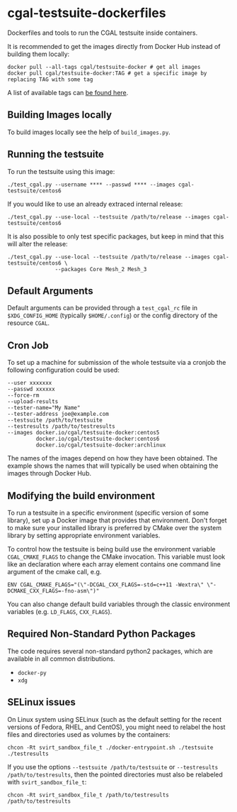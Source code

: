 cgal-testsuite-dockerfiles
==========================

Dockerfiles and tools to run the CGAL testsuite inside containers.

It is recommended to get the images directly from Docker Hub instead
of building them locally:

    docker pull --all-tags cgal/testsuite-docker # get all images
    docker pull cgal/testsuite-docker:TAG # get a specific image by replacing TAG with some tag

A list of available tags can [be found here](https://registry.hub.docker.com/u/cgal/testsuite-docker/tags/manage/).

Building Images locally
-----------------------

To build images locally see the help of `build_images.py`.

Running the testsuite
---------------------

To run the testsuite using this image:

    ./test_cgal.py --username **** --passwd **** --images cgal-testsuite/centos6

If you would like to use an already extraced internal release:

    ./test_cgal.py --use-local --testsuite /path/to/release --images cgal-testsuite/centos6

It is also possible to only test specific packages, but keep in mind that this will alter the release:

    ./test_cgal.py --use-local --testsuite /path/to/release --images cgal-testsuite/centos6 \
                   --packages Core Mesh_2 Mesh_3


Default Arguments
-----------------

Default arguments can be provided through a `test_cgal_rc` file in
`$XDG_CONFIG_HOME` (typically `$HOME/.config`) or the config directory
of the resource `CGAL`.

Cron Job
--------

To set up a machine for submission of the whole testsuite via a
cronjob the following configuration could be used:

    --user xxxxxxx
    --passwd xxxxxx
    --force-rm
    --upload-results
    --tester-name="My Name"
    --tester-address joe@example.com
    --testsuite /path/to/testsuite
    --testresults /path/to/testresults
    --images docker.io/cgal/testsuite-docker:centos5
             docker.io/cgal/testsuite-docker:centos6
             docker.io/cgal/testsuite-docker:archlinux

The names of the images depend on how they have been obtained. The
example shows the names that will typically be used when obtaining the
images through Docker Hub.

Modifying the build environment
-------------------------------

To run a testsuite in a specific environment (specific version of some
library), set up a Docker image that provides that environment. Don't
forget to make sure your installed library is preferred by CMake over
the system library by setting appropriate environment variables.

To control how the testsuite is being build use the environment
variable `CGAL_CMAKE_FLAGS` to change the CMake invocation. This
variable must look like an declaration where each array element
contains one command line argument of the cmake call, e.g.

    ENV CGAL_CMAKE_FLAGS="(\"-DCGAL_CXX_FLAGS=-std=c++11 -Wextra\" \"-DCMAKE_CXX_FLAGS=-fno-asm\")"

You can also change default build variables through the classic
environment variables (e.g. `LD_FLAGS`, `CXX_FLAGS`).

Required Non-Standard Python Packages
------------------------

The code requires several non-standard python2 packages, which are
available in all common distributions.

- `docker-py`
- `xdg`

SELinux issues
--------------
On Linux system using SELinux (such as the default setting for the recent
versions of Fedora, RHEL, and CentOS), you might need to relabel the host
files and directories used as volumes by the containers:

    chcon -Rt svirt_sandbox_file_t ./docker-entrypoint.sh ./testsuite ./testresults

If you use the options `--testsuite /path/to/testsuite` or `--testresults /path/to/testresults`, then the pointed directories must also be relabeled with `svirt_sandbox_file_t`:

    chcon -Rt svirt_sandbox_file_t /path/to/testresults /path/to/testresults
